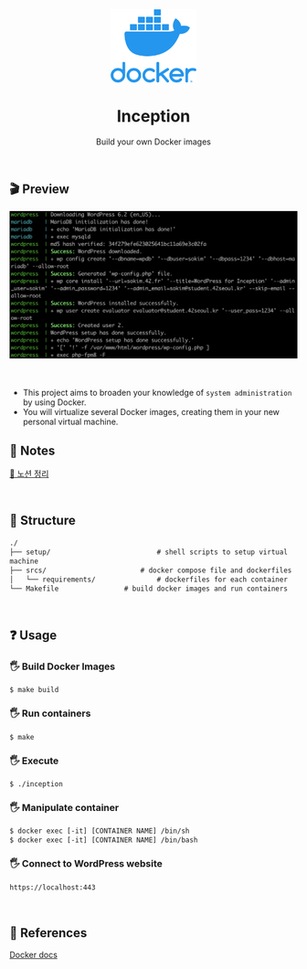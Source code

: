 <div align="center">
  <img src="https://github.com/S0YKIM/42-SEOUL/blob/main/INCEPTION/images/docker%20logo.webp" height="128px" alt="inception" >
  <h1>Inception</h1>
  <p> Build your own Docker images </p>
</div>
</br>

## 🎬 Preview
![](https://github.com/S0YKIM/42-SEOUL/blob/main/INCEPTION/images/%EC%8A%A4%ED%81%AC%EB%A6%B0%EC%83%B7%202023-03-31%20%EC%98%A4%ED%9B%84%2012.47.21.png)
</br></br></br>

- This project aims to broaden your knowledge of `system administration` by using Docker.
- You will virtualize several Docker images, creating them in your new personal virtual machine.

## 🚀 Notes

[🔗 노션 정리](https://www.notion.so/Inception-7f84d764bf764bfa8f9fce660f4bf58d?pvs=4)

</br>

## 🚧 Structure
```
./
├── setup/					        # shell scripts to setup virtual machine
├── srcs/		                # docker compose file and dockerfiles
│   └── requirements/				# dockerfiles for each container
└── Makefile                # build docker images and run containers
```

</br>

## ❓ Usage

### 🖐️ Build Docker Images
```
$ make build
```

### 🖐️ Run containers
```
$ make
```

### 🖐️ Execute
```
$ ./inception
```

### 🖐️ Manipulate container
```
$ docker exec [-it] [CONTAINER NAME] /bin/sh
$ docker exec [-it] [CONTAINER NAME] /bin/bash
```

### 🖐️ Connect to WordPress website
```
https://localhost:443
```
</br>

## 👀 References
[Docker docs](https://docs.docker.com/get-started/overview/)
</br></br></br>
